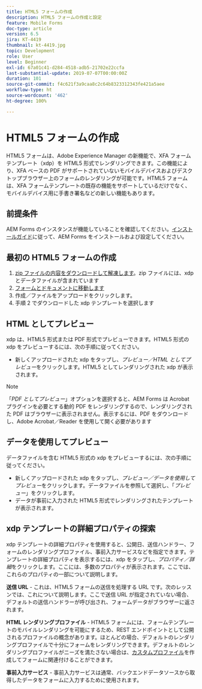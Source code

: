 ```yaml
---
title: HTML5 フォームの作成
description: HTML5 フォームの作成と設定
feature: Mobile Forms
doc-type: article
version: 6.5
jira: KT-4419
thumbnail: kt-4419.jpg
topic: Development
role: User
level: Beginner
exl-id: 67a01c41-d284-4518-adb5-21702e22ccfa
last-substantial-update: 2019-07-07T00:00:00Z
duration: 101
source-git-commit: f4c621f3a9caa8c2c64b8323312343fe421a5aee
workflow-type: ht
source-wordcount: '462'
ht-degree: 100%

---
```


# HTML5 フォームの作成

HTML5 フォームは、Adobe Experience Manager の新機能で、XFA フォームテンプレート（xdp）を HTML5 形式でレンダリングできます。この機能により、XFA ベースの PDF がサポートされていないモバイルデバイスおよびデスクトップブラウザー上のフォームのレンダリングが可能です。HTML5 フォームは、XFA フォームテンプレートの既存の機能をサポートしているだけでなく、モバイルデバイス用に手書き署名などの新しい機能もあります。

## 前提条件

AEM Forms のインスタンスが機能していることを確認してください。[インストールガイド](https://experienceleague.adobe.com/docs/experience-manager-65/forms/install-aem-forms/osgi-installation/installing-configuring-aem-forms-osgi.html?lang=ja)に従って、AEM Forms をインストールおよび設定してください。

## 最初の HTML5 フォームの作成

1. [zip ファイルの内容をダウンロードして解凍します](assets/assets.zip)。zip ファイルには、xdp とデータファイルが含まれています
2. [フォームとドキュメントに移動します](http://localhost:4502/aem/forms.html/content/dam/formsanddocuments)
3. 作成／ファイルをアップロードをクリックします。
4. 手順 2 でダウンロードした xdp テンプレートを選択します

## HTML としてプレビュー

xdp は、HTML5 形式または PDF 形式でプレビューできます。HTML5 形式の xdp をプレビューするには、次の手順に従ってください。

* 新しくアップロードされた xdp をタップし、_プレビュー／HTML としてプレビュー_&#x200B;をクリックします。HTML5 としてレンダリングされた xdp が表示されます。

>[!NOTE]
>「_PDF としてプレビュー_」オプションを選択すると、AEM Forms は Acrobat プラグインを必要とする動的 PDF をレンダリングするので、レンダリングされた PDF はブラウザーに表示されません。表示するには、PDF をダウンロードし、Adobe Acrobat／Reader を使用して開く必要があります


## データを使用してプレビュー

データファイルを含む HTML5 形式の xdp をプレビューするには、次の手順に従ってください。

* 新しくアップロードされた xdp をタップし、_プレビュー／データを使用してプレビュー_&#x200B;をクリックします。データファイルを参照して選択し、「_プレビュー_」をクリックします。
* データが事前に入力された HTML5 形式でレンダリングされたテンプレートが表示されます。

## xdp テンプレートの詳細プロパティの探索

xdp テンプレートの詳細プロパティを使用すると、公開日、送信ハンドラー、フォームのレンダリングプロファイル、事前入力サービスなどを指定できます。テンプレートの詳細プロパティを表示するには、xdp をタップし、_プロパティ／詳細_&#x200B;をクリックします。ここには、多数のプロパティが表示されます。ここでは、これらのプロパティの一部について説明します。

**送信 URL** - これは、HTML5 フォームの送信を処理する URL です。次のレッスンでは、これについて説明します。ここで送信 URL が指定されていない場合、デフォルトの送信ハンドラーが呼び出され、フォームデータがブラウザーに返されます。

**HTML レンダリングプロファイル** - HTML5 フォームには、フォームテンプレートのモバイルレンダリングを可能にするため、REST エンドポイントとして公開されるプロファイルの概念があります。ほとんどの場合、デフォルトのレンダリングプロファイルで十分にフォームをレンダリングできます。デフォルトのレンダリングプロファイルがニーズを満たさない場合は、[カスタムプロファイル](https://experienceleague.adobe.com/docs/experience-manager-65/forms/html5-forms/custom-profile.html?lang=ja)を作成してフォームに関連付けることができます。

**事前入力サービス** - 事前入力サービスは通常、バックエンドデータソースから取得したデータをフォームに入力するために使用されます。
